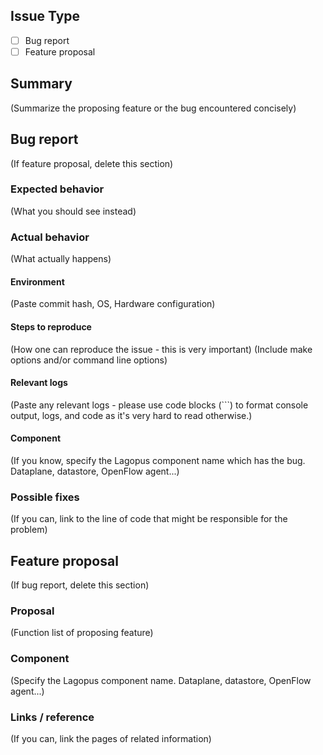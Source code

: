 ## Issue Type

* [ ] Bug report
* [ ] Feature proposal

## Summary

(Summarize the proposing feature or the bug encountered concisely)

## Bug report

(If feature proposal, delete this section)

### Expected behavior

(What you should see instead)

### Actual behavior

(What actually happens)

#### Environment

(Paste commit hash, OS, Hardware configuration)

#### Steps to reproduce

(How one can reproduce the issue - this is very important)
(Include make options and/or command line options)

#### Relevant logs

(Paste any relevant logs - please use code blocks (```) to format console output,
logs, and code as it's very hard to read otherwise.)

#### Component

(If you know, specify the Lagopus component name which has the bug. Dataplane, datastore, OpenFlow agent...) 

### Possible fixes

(If you can, link to the line of code that might be responsible for the problem)

## Feature proposal

(If bug report, delete this section)

### Proposal

(Function list of proposing feature)

### Component

(Specify the Lagopus component name. Dataplane, datastore, OpenFlow agent...) 

### Links / reference

(If you can, link the pages of related information)
